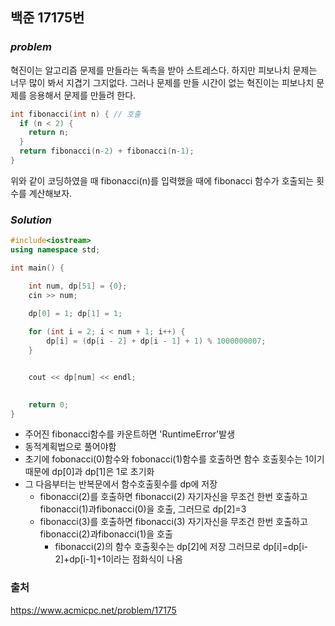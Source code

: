 ## **백준 17175번**

### ***problem***
혁진이는 알고리즘 문제를 만들라는 독촉을 받아 스트레스다. 하지만 피보나치 문제는 너무 많이 봐서 지겹기 그지없다. 그러나 문제를 만들 시간이 없는 혁진이는 피보나치 문제를 응용해서 문제를 만들려 한다.
```c++
int fibonacci(int n) { // 호출
  if (n < 2) {
    return n;
  }  
  return fibonacci(n-2) + fibonacci(n-1);
}
```
위와 같이 코딩하였을 때 fibonacci(n)를 입력했을 때에 fibonacci 함수가 호출되는 횟수를 계산해보자.

### ***Solution***

```c++
#include<iostream>
using namespace std;

int main() {

	int num, dp[51] = {0};
	cin >> num;
	
	dp[0] = 1; dp[1] = 1;

	for (int i = 2; i < num + 1; i++) {
		dp[i] = (dp[i - 2] + dp[i - 1] + 1) % 1000000007;
	}


	cout << dp[num] << endl;
	

	return 0;
}

```

- 주어진 fibonacci함수를 카운트하면 'RuntimeError'발생
- 동적계획법으로 풀어야함
- 초기에 fobonacci(0)함수와 fobonacci(1)함수를 호출하면 함수 호출횟수는 1이기때문에 dp[0]과 dp[1]은 1로 초기화
- 그 다음부터는 반복문에서 함수호출횟수를 dp에 저장
	- fibonacci(2)를 호출하면 fibonacci(2) 자기자신을 무조건 한번 호출하고 fibonacci(1)과fibonacci(0)을 호출, 그러므로 dp[2]=3
	- fibonacci(3)를 호출하면 fibonacci(3) 자기자신을 무조건 한번 호출하고 fibonacci(2)과fibonacci(1)을 호출
		- fibonacci(2)의 함수 호출횟수는 dp[2]에 저장 그러므로 dp[i]=dp[i-2]+dp[i-1]+1이라는 점화식이 나옴
### 출처
https://www.acmicpc.net/problem/17175